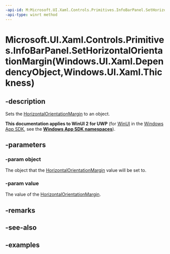 ```yaml
---
-api-id: M:Microsoft.UI.Xaml.Controls.Primitives.InfoBarPanel.SetHorizontalOrientationMargin(Windows.UI.Xaml.DependencyObject,Windows.UI.Xaml.Thickness)
-api-type: winrt method
---
```


# Microsoft.UI.Xaml.Controls.Primitives.InfoBarPanel.SetHorizontalOrientationMargin(Windows.UI.Xaml.DependencyObject,Windows.UI.Xaml.Thickness)

<!--
public static void SetHorizontalOrientationMargin (Windows.UI.Xaml.DependencyObject object, Windows.UI.Xaml.Thickness value);
-->


## -description
Sets the [HorizontalOrientationMargin](infobarpanel_horizontalorientationmargin.md) to an object.

**This documentation applies to WinUI 2 for UWP** (for [WinUI](/windows/apps/winui/winui3/) in the [Windows App SDK](/windows/apps/windows-app-sdk/), see the **[Windows App SDK namespaces](/windows/windows-app-sdk/api/winrt/)**).

## -parameters

### -param object
The object that the [HorizontalOrientationMargin](infobarpanel_horizontalorientationmargin.md) value will be set to.

### -param value
The value of the [HorizontalOrientationMargin](infobarpanel_horizontalorientationmargin.md).

## -remarks

## -see-also

## -examples


